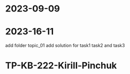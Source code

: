 # 2023-09-09
# 2023-16-11
add folder topic_01
add solution for task1 task2 and task3

# TP-KB-222-Kirill-Pinchuk
